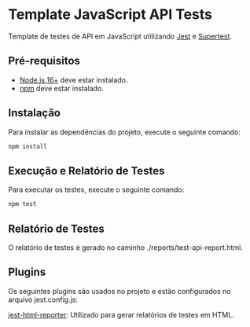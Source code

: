 # Template JavaScript API Tests
Template de testes de API em JavaScript utilizando [Jest](https://jestjs.io/) e [Supertest](https://github.com/visionmedia/supertest).

## Pré-requisitos
- [Node.js 16+](https://nodejs.org/) deve estar instalado.
- [npm](https://www.npmjs.com/) deve estar instalado.

## Instalação
Para instalar as dependências do projeto, execute o seguinte comando:

```sh
npm install
```

## Execução e Relatório de Testes
Para executar os testes, execute o seguinte comando:

```sh
npm test
```

## Relatório de Testes
O relatório de testes é gerado no caminho ./reports/test-api-report.html.

## Plugins
Os seguintes plugins são usados no projeto e estão configurados no arquivo jest.config.js:

[jest-html-reporter](https://github.com/Hargne/jest-html-reporter): Utilizado para gerar relatórios de testes em HTML.